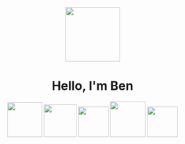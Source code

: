 <div align="center"> 
<img src="https://c.tenor.com/zcg_1XBw-AMAAAAi/tkthao219-bubududu.gif" width="125" height="125">   
<h1>Hello, I'm Ben</h1>  
<img src="https://c.tenor.com/5zEOhjKrLMoAAAAi/tkthao219-bubududu.gif" width="80" height="80">   
<img src="https://c.tenor.com/GN73MKBawZYAAAAi/busy-cute.gif" width="75" height="75">    
<img src="https://c.tenor.com/7pZJgftZSXQAAAAi/tkthao219-bubududu.gif" width="70" height="70">   
<img src="https://c.tenor.com/BbJgA8UefzwAAAAi/bubududu-tkthao219.gif" width="82" height="82">    
<img src="https://c.tenor.com/WXlb5cNXipYAAAAi/tkthao219-bubududu.gif" width="70" height="70">   
</div>
